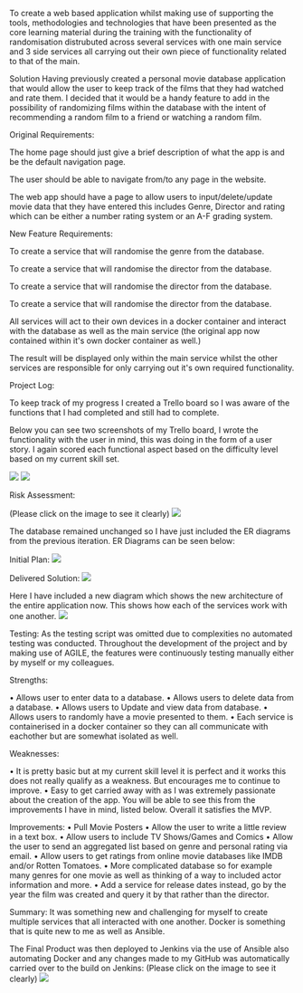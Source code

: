 To create a web based application whilst making use of supporting the tools, methodologies and technologies that have been presented as the core learning material during the training with the functionality of randomisation distrubuted across several services with one main service and 3 side services all carrying out their own piece of functionality related to that of the main.

Solution
Having previously created a personal movie database application that would allow the user to keep track of the films that they had watched and rate them.
I decided that it would be a handy feature to add in the possibility of randomizing films within the database with the intent of recommending a random film to a friend or watching a random film. 

Original Requirements:

The home page should just give a brief description of what the app is and be the default navigation page.

The user should be able to navigate from/to any page in the website.

The web app should have a page to allow users to input/delete/update movie data that they have entered this includes Genre, Director and rating which can be either a number rating system or an A-F grading system.

New Feature Requirements:

To create a service that will randomise the genre from the database.

To create a service that will randomise the director from the database.

To create a service that will randomise the director from the database.

To create a service that will randomise the director from the database.

All services will act to their own devices in a docker container and interact with the database as well as the main service (the original app now contained within it's own docker container as well.)

The result will be displayed only within the main service whilst the other services are responsible for only carrying out it's own required functionality.

Project Log:

To keep track of my progress I created a Trello board so I was aware of the functions that I had completed and still had to complete.

Below you can see two screenshots of my Trello board, I wrote the functionality with the user in mind, this was doing in the form of a user story. I again scored each functional aspect based on the difficulty level based on my current skill set.

<img src="https://i.imgur.com/cxQnuBr.jpg" />
<img src="https://i.imgur.com/ZTMNvJj.png" />

Risk Assessment:

(Please click on the image to see it clearly)
<img src="https://i.imgur.com/h7xDO3n.png" />


The database remained unchanged so I have just included the ER diagrams from the previous iteration.
ER Diagrams can be seen below:

Initial Plan:
<img src="https://i.imgur.com/rIoSJV0.png" />


Delivered Solution: 
<img src="https://i.imgur.com/M8orczV.png" />

Here I have included a new diagram which shows the new architecture of the entire application now. This shows how each of the services work with one another.
<img src="https://i.imgur.com/NFrJZVn.png" />


Testing:
As the testing script was omitted due to complexities no automated testing was conducted. Throughout the development of the project and by making use of AGILE, the features were continuously testing manually either by myself or my colleagues.

Strengths:

•	Allows user to enter data to a database.
•	Allows users to delete data from a database.
•	Allows users to Update and view data from database.
•	Allows users to randomly have a movie presented to them.
•	Each service is containerised in a docker container so they can all communicate with eachother but are somewhat isolated as well.

Weaknesses:

•	It is pretty basic but at my current skill level it is perfect and it works this does not really qualify as a weakness. But encourages me to continue to improve.
•	Easy to get carried away with as I was extremely passionate about the creation of the app. You will be able to see this from the improvements I have in mind, listed below. Overall it satisfies the MVP.

Improvements:
•	Pull Movie Posters 
•	Allow the user to write a little review in a text box.
•	Allow users to include TV Shows/Games and Comics
•	Allow the user to send an aggregated list based on genre and personal rating via email.
•	Allow users to get ratings from online movie databases like IMDB and/or Rotten Tomatoes.
•	More complicated database so for example many genres for one movie as well as thinking of a way to included actor information and more.
•	Add a service for release dates instead, go by the year the film was created and query it by that rather than the director.


Summary:
It was something new and challenging for myself to create multiple services that all interacted with one another. Docker is something that is quite new to me as well as Ansible.


The Final Product was then deployed to Jenkins via the use of Ansible also automating Docker and any changes made to my GitHub was automatically carried over to the build on Jenkins:
(Please click on the image to see it clearly)
<img src="https://i.imgur.com/lQXtVJK.png" />


